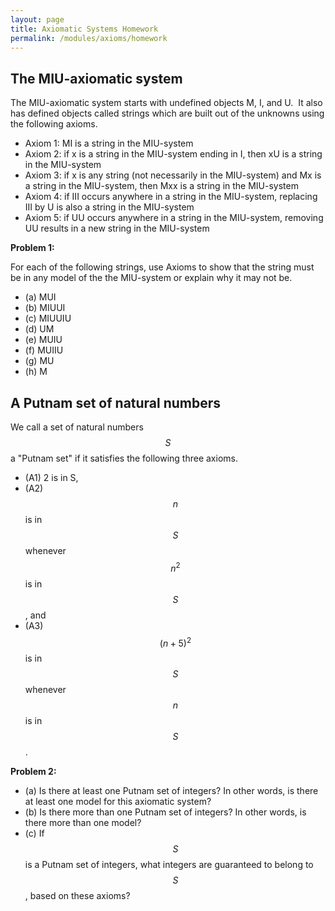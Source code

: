 ```yaml
---
layout: page
title: Axiomatic Systems Homework
permalink: /modules/axioms/homework
---
```



## The MIU-axiomatic system

The MIU-axiomatic system starts with undefined objects M, I, and U.  It also has defined objects called strings which are built out of the unknowns using the following axioms.

* Axiom 1: MI is a string in the MIU-system
* Axiom 2: if x is a string in the MIU-system ending in I, then xU is a string in the MIU-system
* Axiom 3: if x is any string (not necessarily in the MIU-system) and Mx is a string in the MIU-system, then Mxx is a string in the MIU-system
* Axiom 4: if III occurs anywhere in a string in the MIU-system, replacing III by U is also a string in the MIU-system
* Axiom 5: if UU occurs anywhere in a string in the MIU-system, removing UU results in a new string in the MIU-system

**Problem 1:**

For each of the following strings, use Axioms to show that the string must be in any model of the the MIU-system or explain why it may not be.

* (a) MUI
* (b) MIUUI
* (c) MIUUIU
* (d) UM
* (e) MUIU
* (f) MUIIU
* (g) MU
* (h) M

## A Putnam set of natural numbers

We call a set of natural numbers $$S$$ a "Putnam set" if it satisfies the following three axioms.
* (A1) 2 is in S,
* (A2) $$n$$ is in $$S$$ whenever $$n^2$$ is in $$S$$, and
* (A3) $$(n + 5)^2$$ is in $$S$$ whenever $$n$$ is in $$S$$.

**Problem 2:**

* (a) Is there at least one Putnam set of integers? In other words, is there at least one model for this axiomatic system?
* (b) Is there more than one Putnam set of integers?  In other words, is there more than one model?
* (c) If $$S$$ is a Putnam set of integers, what integers are guaranteed to belong to $$S$$, based on these axioms?



